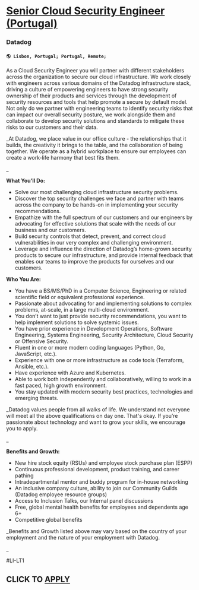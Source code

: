 # [Senior Cloud Security Engineer (Portugal)](https://www.remotewlb.com/apply/senior-cloud-security-engineer-portugal)  
### Datadog  
#### `🌎 Lisbon, Portugal; Portugal, Remote;`  

As a Cloud Security Engineer you will partner with different stakeholders across the organization to secure our cloud infrastructure. We work closely with engineers across various domains of the Datadog infrastructure stack, driving a culture of empowering engineers to have strong security ownership of their products and services through the development of security resources and tools that help promote a secure by default model. Not only do we partner with engineering teams to identify security risks that can impact our overall security posture, we work alongside them and collaborate to develop security solutions and standards to mitigate these risks to our customers and their data.

_At Datadog, we place value in our office culture - the relationships that it builds, the creativity it brings to the table, and the collaboration of being together. We operate as a hybrid workplace to ensure our employees can create a work-life harmony that best fits them.  
  
_

**What You’ll Do:**

  * Solve our most challenging cloud infrastructure security problems.
  * Discover the top security challenges we face and partner with teams across the company to be hands-on in implementing your security recommendations.
  * Empathize with the full spectrum of our customers and our engineers by advocating for effective solutions that scale with the needs of our business and our customers. 
  * Build security controls that detect, prevent, and correct cloud vulnerabilities in our very complex and challenging environment.
  * Leverage and influence the direction of Datadog’s home-grown security products to secure our infrastructure, and provide internal feedback that enables our teams to improve the products for ourselves and our customers.  
  

**Who You Are:**

  * You have a BS/MS/PhD in a Computer Science, Engineering or related scientific field or equivalent professional experience.
  * Passionate about advocating for and implementing solutions to complex problems, at-scale, in a large multi-cloud environment.
  * You don’t want to just provide security recommendations, you want to help implement solutions to solve systemic issues.
  * You have prior experience in Development Operations, Software Engineering, Systems Engineering, Security Architecture, Cloud Security or Offensive Security.
  * Fluent in one or more modern coding languages (Python, Go, JavaScript, etc.).
  * Experience with one or more infrastructure as code tools (Terraform, Ansible, etc.).
  * Have experience with Azure and Kubernetes.
  * Able to work both independently and collaboratively, willing to work in a fast paced, high growth environment.
  * You stay updated with modern security best practices, technologies and emerging threats.

_Datadog values people from all walks of life. We understand not everyone will meet all the above qualifications on day one. That's okay. If you’re passionate about technology and want to grow your skills, we encourage you to apply.  
  
_

**Benefits and Growth:**

  * New hire stock equity (RSUs) and employee stock purchase plan (ESPP)
  * Continuous professional development, product training, and career pathing
  * Intradepartmental mentor and buddy program for in-house networking
  * An inclusive company culture, ability to join our Community Guilds (Datadog employee resource groups)
  * Access to Inclusion Talks, our Internal panel discussions
  * Free, global mental health benefits for employees and dependents age 6+
  * Competitive global benefits

_Benefits and Growth listed above may vary based on the country of your employment and the nature of your employment with Datadog.  
  
_

#LI-LT1

  
## CLICK TO [APPLY](https://www.remotewlb.com/apply/senior-cloud-security-engineer-portugal)

